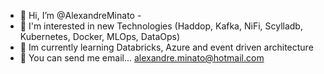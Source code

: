 - 👋 Hi, I’m @AlexandreMinato - 
- 👀 I'm interested in new Technologies (Haddop, Kafka, NiFi, Scylladb, Kubernetes, Docker, MLOps, DataOps)
- 🌱 Im currently learning Databricks, Azure and event driven architecture
- 💞️ You can send me email... alexandre.minato@hotmail.com

<!---
AlexandreMinato/AlexandreMinato is a ✨ special ✨ repository because its `README.md` (this file) appears on your GitHub profile.
You can click the Preview link to take a look at your changes.
--->
